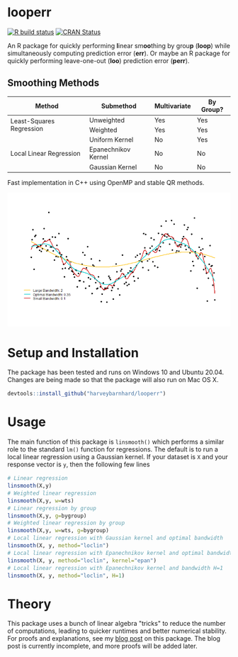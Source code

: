 # looperr
<!-- badges: start -->
  [![R build status](https://github.com/harveybarnhard/looperr/workflows/R-CMD-check/badge.svg)](https://github.com/harveybarnhard/looperr/actions)
  [![CRAN Status](https://www.r-pkg.org/badges/version/looperr)](https://www.r-pkg.org/badges/version/looperr)
<!-- badges: end -->

An R package for quickly performing **l**inear sm**oo**thing by grou**p** (**loop**) while
simultaneously computing prediction error (**err**). Or maybe an R package
for quickly performing leave-one-out (**loo**) prediction error (**perr**).


## Smoothing Methods
<p align="center">
<table>
    <thead>
        <tr>
            <th>Method</th>
            <th>Submethod</th>
            <th>Multivariate</th>
            <th>By Group?</th>
        </tr>
    </thead>
    <tbody>
        <tr>
            <td rowspan=2>Least-Squares Regression</td>
            <td rowspan=1>Unweighted</td>
            <td>Yes</td>
            <td>Yes</td>
        </tr>
        <tr>
            <td>Weighted</td>
            <td>Yes</td>
            <td>Yes</td>
        </tr>
        <tr>
            <td rowspan=3>Local Linear Regression</td>
            <td>Uniform Kernel</td>
            <td>No</td>
            <td>Yes</td>
        </tr>
        <tr>
            <td>Epanechnikov Kernel</td>
            <td>No</td>
            <td>No</td>
        </tr>
        <tr>
            <td>Gaussian Kernel</td>
            <td>No</td>
            <td>No</td>
        </tr>
    </tbody>
</table>
</p>
Fast implementation in C++ using OpenMP and stable QR methods. 

![](examples/looperr_example1.png)

# Setup and Installation
The package has been tested and runs on Windows 10 and Ubuntu 20.04.
Changes are being made so that the package will also run on Mac OS X.
```r
devtools::install_github("harveybarnhard/looperr")
```

# Usage
The main function of this package is `linsmooth()` which
performs a similar role to the standard `lm()` function for
regressions. The default is to run a local linear regression using
a Gaussian kernel. If your dataset is `X` and your response vector is `y`,
then the following few lines 

```r
# Linear regression
linsmooth(X,y)
# Weighted linear regression
linsmooth(X,y, w=wts)
# Linear regression by group
linsmooth(X,y, g=bygroup)
# Weighted linear regression by group
linsmooth(X,y, w=wts, g=bygroup)
# Local linear regression with Gaussian kernel and optimal bandwidth
linsmooth(X, y, method="loclin")
# Local linear regression with Epanechnikov kernel and optimal bandwidth
linsmooth(X, y, method="loclin", kernel="epan")
# Local linear regression with Epanechnikov kernel and bandwidth H=1
linsmooth(X, y, method="loclin", H=1)
```

# Theory
This package uses a bunch of linear algebra "tricks" to reduce
the number of computations, leading to quicker runtimes
and better numerical stability. For proofs and explanations,
see my
[blog post](https://harveybarnhard.com/posts/evaluating-prediction-error.html)
on this package. The blog post is currently incomplete, and
more proofs will be added later.
